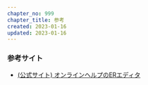 ```yaml
---
chapter_no: 999
chapter_title: 参考
created: 2023-01-16
updated: 2023-01-16
---
```

### 参考サイト
- [(公式サイト) オンラインヘルプのERエディタ](https://a5m2.mmatsubara.com/help/)
